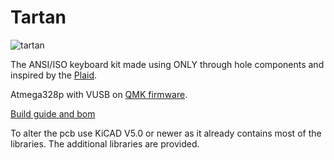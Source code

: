 Tartan
================

![tartan](./doc/img/tartan.jpg)

The ANSI/ISO keyboard kit made using ONLY through hole components and inspired by the [Plaid](https://github.com/hsgw/plaid).

Atmega328p with VUSB on [QMK firmware](https://github.com/qmk/qmk_firmware).

[Build guide and bom](./doc)

To alter the pcb use KiCAD V5.0 or newer as it already contains most of the libraries. The additional libraries are provided.